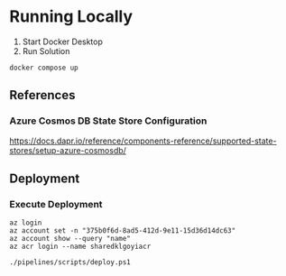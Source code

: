 # Running Locally

1. Start Docker Desktop
1. Run Solution
```
docker compose up
```

## References

### Azure Cosmos DB State Store Configuration

https://docs.dapr.io/reference/components-reference/supported-state-stores/setup-azure-cosmosdb/

## Deployment

### Execute Deployment

```azcli
az login
az account set -n "375b0f6d-8ad5-412d-9e11-15d36d14dc63"
az account show --query "name"
az acr login --name sharedklgoyiacr

./pipelines/scripts/deploy.ps1
```
